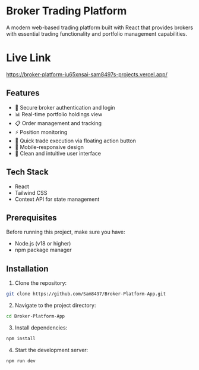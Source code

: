# Broker Trading Platform

A modern web-based trading platform built with React that provides brokers with essential trading functionality and portfolio management capabilities.

# Live Link

https://broker-platform-iu65xnsai-sam8497s-projects.vercel.app/

## Features

- 🔐 Secure broker authentication and login
- 📊 Real-time portfolio holdings view
- 📋 Order management and tracking
- ⚡ Position monitoring
- 💼 Quick trade execution via floating action button
- 📱 Mobile-responsive design
- 🎨 Clean and intuitive user interface

## Tech Stack

- React
- Tailwind CSS
- Context API for state management

## Prerequisites

Before running this project, make sure you have:

- Node.js (v18 or higher)
- npm package manager

## Installation

1. Clone the repository:

```bash
git clone https://github.com/Sam8497/Broker-Platform-App.git
```

2. Navigate to the project directory:

```bash
cd Broker-Platform-App
```

3. Install dependencies:

```bash
npm install
```

4. Start the development server:

```bash
npm run dev
